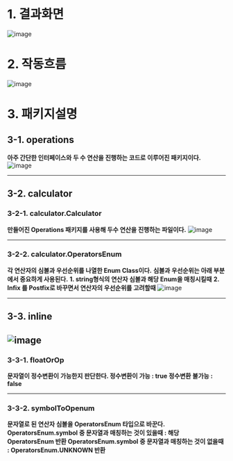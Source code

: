 # 1. 결과화면

![image](https://github.com/spartaCoding-2-4/ch2.SoonYong/assets/47583083/ee774188-2ed7-4552-a03a-4a357db43dab)

# 2. 작동흐름

![image](https://github.com/spartaCoding-2-4/ch2.SoonYong/assets/47583083/9af1c58a-23ff-40a4-a242-4b8f910f9f4b)

# 3. 패키지설명

## 3-1. operations
**아주 간단한 인터페이스와 두 수 연산을 진행하는 코드로 이루어진 패키지이다.**
![image](https://github.com/spartaCoding-2-4/ch2.SoonYong/assets/47583083/7d2e028b-a0ef-4fa7-bb28-b5df118cc41a)

----

## 3-2. calculator
### 3-2-1. calculator.Calculator
**만들어진 Operations 패키지를 사용해 두수 연산을 진행하는 파일이다.**
![image](https://github.com/spartaCoding-2-4/ch2.SoonYong/assets/47583083/e4f255e8-cea0-45a2-b25d-b666eeded58a)

---
### 3-2-2. calculator.OperatorsEnum
**각 연산자의 심볼과 우선순위를 나열한 Enum Class이다.**
**심볼과 우선순위는 아래 부분에서 중요하게 사용된다.**
**1. string형식의 연산자 심볼과 해당 Enum을 매칭시킬때**
**2. Infix 를 Postfix로 바꾸면서 연산자의 우선순위를 고려할때**
![image](https://github.com/spartaCoding-2-4/ch2.SoonYong/assets/47583083/eb696501-7c98-4c86-bce6-481f75234b4f)

---

## 3-3. inline

![image](https://github.com/spartaCoding-2-4/ch2.SoonYong/assets/47583083/1b7f9caf-16dc-4c1a-a87f-dfba196b65dd)
---
### 3-3-1. floatOrOp
**문자열이 정수변환이 가능한지 판단한다.
정수변환이 가능 : true
정수변환 불가능 : false**

---
### 3-3-2. symbolToOpenum
**문자열로 된 연산자 심볼을 OperatorsEnum 타입으로 바꾼다.
OperatorsEnum.symbol 중 문자열과 매칭하는 것이 있을때 : 해당 OperatorsEnum 반환
OperatorsEnum.symbol 중 문자열과 매칭하는 것이 없을때 : OperatorsEnum.UNKNOWN 반환**

